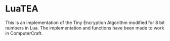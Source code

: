 # LuaTEA
This is an implementation of the Tiny Encryption Algorithm modified for 8 bit numbers in Lua.
The implementation and functions have been made to work in ComputerCraft.
